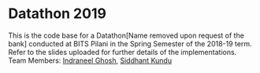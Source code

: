# Datathon 2019

This is the code base for a Datathon[Name removed upon request of the bank] conducted at BITS Pilani in the Spring Semester of the 2018-19 term.<br />
Refer to the slides uploaded for further details of the implementations.<br />
Team Members: [Indraneel Ghosh](https://github.com/ighosh98), [Siddhant Kundu](https://github.com/SKundu1998)
